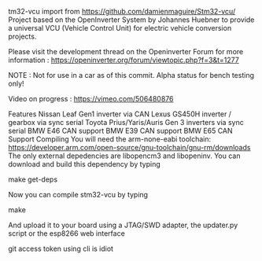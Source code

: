 tm32-vcu  import from https://github.com/damienmaguire/Stm32-vcu/
Project based on the OpenInverter System by Johannes Huebner to provide a universal VCU (Vehicle Control Unit) for electric vehicle conversion projects.

Please visit the development thread on the Openinverter Forum for more information : https://openinverter.org/forum/viewtopic.php?f=3&t=1277

NOTE : Not for use in a car as of this commit. Alpha status for bench testing only!

Video on progress : https://vimeo.com/506480876

Features
Nissan Leaf Gen1 inverter via CAN
Lexus GS450H inverter / gearbox via sync serial
Toyota Prius/Yaris/Auris Gen 3 inverters via sync serial
BMW E46 CAN support
BMW E39 CAN support
BMW E65 CAN Support
Compiling
You will need the arm-none-eabi toolchain: https://developer.arm.com/open-source/gnu-toolchain/gnu-rm/downloads The only external depedencies are libopencm3 and libopeninv. You can download and build this dependency by typing

make get-deps

Now you can compile stm32-vcu by typing

make

And upload it to your board using a JTAG/SWD adapter, the updater.py script or the esp8266 web interface


git access token using cli is idiot
